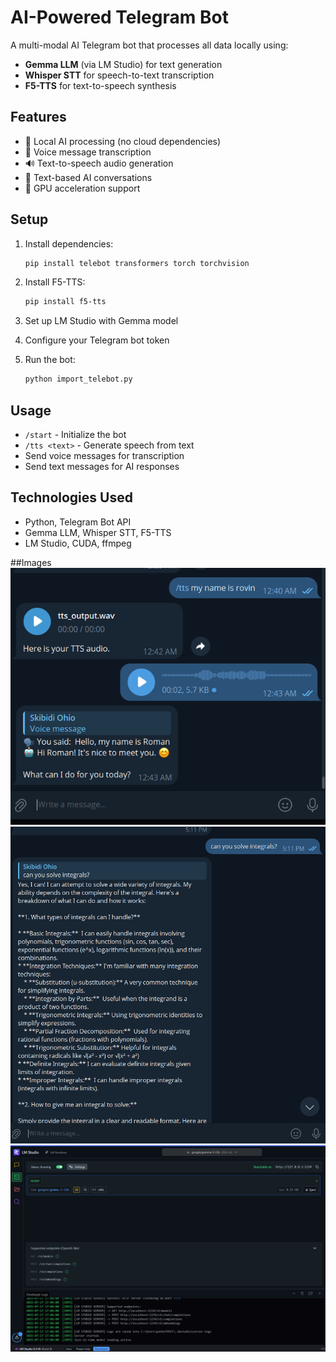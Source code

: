 # AI-Powered Telegram Bot

A multi-modal AI Telegram bot that processes all data locally using:
- **Gemma LLM** (via LM Studio) for text generation
- **Whisper STT** for speech-to-text transcription
- **F5-TTS** for text-to-speech synthesis

## Features

- 🤖 Local AI processing (no cloud dependencies)
- 🎤 Voice message transcription
- 🔊 Text-to-speech audio generation
- 💬 Text-based AI conversations
- 🚀 GPU acceleration support

## Setup

1. Install dependencies:
   ```bash
   pip install telebot transformers torch torchvision
   ```

2. Install F5-TTS:
   ```bash
   pip install f5-tts
   ```

3. Set up LM Studio with Gemma model

4. Configure your Telegram bot token

5. Run the bot:
   ```bash
   python import_telebot.py
   ```

## Usage

- `/start` - Initialize the bot
- `/tts <text>` - Generate speech from text
- Send voice messages for transcription
- Send text messages for AI responses

## Technologies Used

- Python, Telegram Bot API
- Gemma LLM, Whisper STT, F5-TTS
- LM Studio, CUDA, ffmpeg

##Images
![Bot Screenshot](images/tts_stt.png)
![Bot Screenshot](images/query.png)
![LM Studio](images/lm.png)
